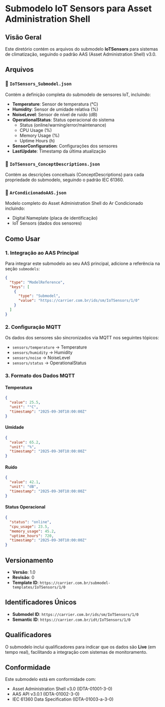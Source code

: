# Submodelo IoT Sensors para Asset Administration Shell

## Visão Geral

Este diretório contém os arquivos do submodelo **IoTSensors** para sistemas de climatização, seguindo o padrão AAS (Asset Administration Shell) v3.0.

## Arquivos

### 📄 `IoTSensors_Submodel.json`
Contém a definição completa do submodelo de sensores IoT, incluindo:

- **Temperature**: Sensor de temperatura (°C)
- **Humidity**: Sensor de umidade relativa (%)  
- **NoiseLevel**: Sensor de nível de ruído (dB)
- **OperationalStatus**: Status operacional do sistema
  - Status (online/warning/error/maintenance)
  - CPU Usage (%)
  - Memory Usage (%)
  - Uptime Hours (h)
- **SensorConfiguration**: Configurações dos sensores
- **LastUpdate**: Timestamp da última atualização

### 📄 `IoTSensors_ConceptDescriptions.json`
Contém as descrições conceituais (ConceptDescriptions) para cada propriedade do submodelo, seguindo o padrão IEC 61360.

### 📄 `ArCondicionadoAAS.json`
Modelo completo do Asset Administration Shell do Ar Condicionado incluindo:
- Digital Nameplate (placa de identificação)
- IoT Sensors (dados dos sensores)

## Como Usar

### 1. Integração ao AAS Principal
Para integrar este submodelo ao seu AAS principal, adicione a referência na seção `submodels`:

```json
{
  "type": "ModelReference",
  "keys": [
    {
      "type": "Submodel",
      "value": "https://carrier.com.br/ids/sm/IoTSensors/1/0"
    }
  ]
}
```

### 2. Configuração MQTT
Os dados dos sensores são sincronizados via MQTT nos seguintes tópicos:
- `sensors/temperature` → Temperature
- `sensors/humidity` → Humidity  
- `sensors/noise` → NoiseLevel
- `sensors/status` → OperationalStatus

### 3. Formato dos Dados MQTT

#### Temperatura
```json
{
  "value": 25.5,
  "unit": "°C", 
  "timestamp": "2025-09-30T10:00:00Z"
}
```

#### Umidade
```json
{
  "value": 65.2,
  "unit": "%",
  "timestamp": "2025-09-30T10:00:00Z"
}
```

#### Ruído
```json
{
  "value": 42.1,
  "unit": "dB",
  "timestamp": "2025-09-30T10:00:00Z"
}
```

#### Status Operacional
```json
{
  "status": "online",
  "cpu_usage": 23.5,
  "memory_usage": 45.2,
  "uptime_hours": 720,
  "timestamp": "2025-09-30T10:00:00Z"
}
```

## Versionamento

- **Versão**: 1.0
- **Revisão**: 0
- **Template ID**: `https://carrier.com.br/submodel-templates/IoTSensors/1/0`

## Identificadores Únicos

- **Submodel ID**: `https://carrier.com.br/ids/sm/IoTSensors/1/0`
- **Semantic ID**: `https://carrier.com.br/idt/IoTSensors/1/0`

## Qualificadores

O submodelo inclui qualificadores para indicar que os dados são **Live** (em tempo real), facilitando a integração com sistemas de monitoramento.

## Conformidade

Este submodelo está em conformidade com:
- Asset Administration Shell v3.0 (IDTA-01001-3-0)
- AAS API v3.0.1 (IDTA-01002-3-0)  
- IEC 61360 Data Specification (IDTA-01003-a-3-0)
